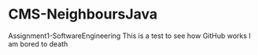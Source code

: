 # CMS-NeighboursJava
Assignment1-SoftwareEngineering 
This is a test to see how GitHub works 
I am bored to death 
